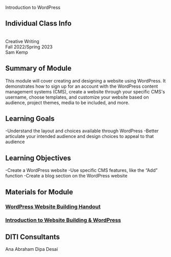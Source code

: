 Introduction to WordPress

## Individual Class Info
<br>
Creative Writing
<br>
Fall 2022/Spring 2023
<br>
Sam Kemp

## Summary of Module
This module will cover creating and designing a website using WordPress. It demonstrates how to sign up for an account with the WordPress content       management systems (CMS), create a website through your specific CMS's username, choose templates, and customize your website based on audience, project themes, media to be included, and more. 

## Learning Goals
-Understand the layout and choices available through WordPress
-Better articulate your intended audience and design choices to appeal to that audience

## Learning Objectives
-Create a WordPress website
-Use specific CMS features, like the “Add” function
-Create a blog section on the WordPress website

## Materials for Module

### [WordPress Website Building Handout](https://github.com/NULabNortheastern/digitalassignmentshowcase/blob/master/website-building/sp23-kemp-nchcw627-wordpress/_Kemp_WordPress_Slides.pdf)
### [Introduction to Website Building & WordPress](https://github.com/NULabNortheastern/digitalassignmentshowcase/blob/master/website-building/sp23-kemp-nchcw627-wordpress/Handout_WordPress.pdf)



## DITI Consultants
Ana Abraham
Dipa Desai
